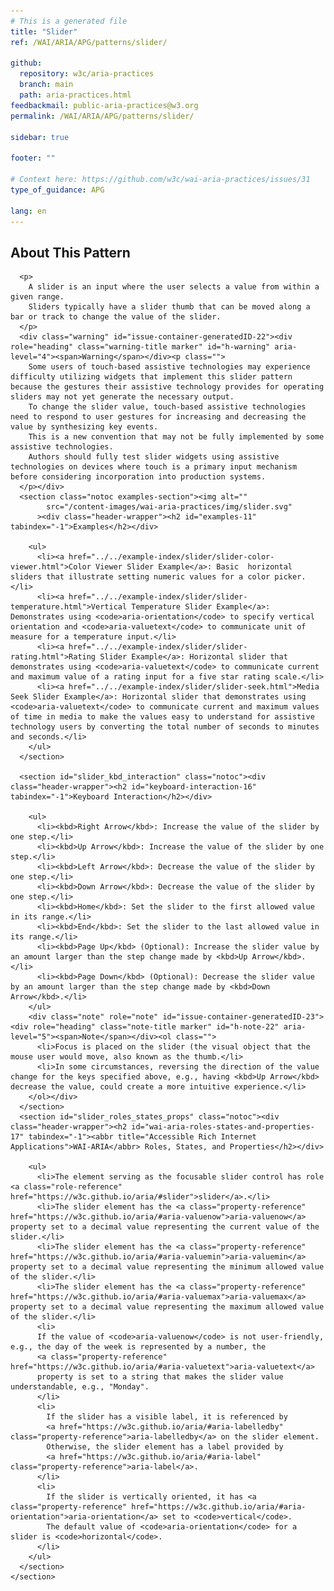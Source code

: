 ```yaml
---
# This is a generated file
title: "Slider"
ref: /WAI/ARIA/APG/patterns/slider/

github:
  repository: w3c/aria-practices
  branch: main
  path: aria-practices.html
feedbackmail: public-aria-practices@w3.org
permalink: /WAI/ARIA/APG/patterns/slider/

sidebar: true

footer: ""

# Context here: https://github.com/w3c/wai-aria-practices/issues/31
type_of_guidance: APG

lang: en
---
```



<link rel="stylesheet" href="/content-assets/wai-aria-practices/styles.css">
<!-- Code highlighting styles -->
<link rel="stylesheet" href="/WAI/ARIA/APG/example-index/css/github.css">

<script>
const addBodyClass = "pattern-page";
const enableSidebar = true;
if (addBodyClass) document.body.classList.add(addBodyClass);
if (enableSidebar) document.body.classList.add('has-sidebar');
</script>
    
<div>
<section class="widget" id="slider"><h2 id="about-this-pattern" tabindex="-1">About This Pattern</h2><div class="header-wrapper"></div>
      
      <p>
        A slider is an input where the user selects a value from within a given range.
        Sliders typically have a slider thumb that can be moved along a bar or track to change the value of the slider.
      </p>
      <div class="warning" id="issue-container-generatedID-22"><div role="heading" class="warning-title marker" id="h-warning" aria-level="4"><span>Warning</span></div><p class="">
        Some users of touch-based assistive technologies may experience difficulty utilizing widgets that implement this slider pattern because the gestures their assistive technology provides for operating sliders may not yet generate the necessary output.
        To change the slider value, touch-based assistive technologies need to respond to user gestures for increasing and decreasing the value by synthesizing key events.
        This is a new convention that may not be fully implemented by some assistive technologies.
        Authors should fully test slider widgets using assistive technologies on devices where touch is a primary input mechanism before considering incorporation into production systems.
      </p></div>
      <section class="notoc examples-section"><img alt="" 
            src="/content-images/wai-aria-practices/img/slider.svg"
          ><div class="header-wrapper"><h2 id="examples-11" tabindex="-1">Examples</h2></div>
        
        <ul>
          <li><a href="../../example-index/slider/slider-color-viewer.html">Color Viewer Slider Example</a>: Basic  horizontal sliders that illustrate setting numeric values for a color picker.</li>
          <li><a href="../../example-index/slider/slider-temperature.html">Vertical Temperature Slider Example</a>: Demonstrates using <code>aria-orientation</code> to specify vertical orientation and <code>aria-valuetext</code> to communicate unit of measure for a temperature input.</li>
          <li><a href="../../example-index/slider/slider-rating.html">Rating Slider Example</a>: Horizontal slider that demonstrates using <code>aria-valuetext</code> to communicate current and maximum value of a rating input for a five star rating scale.</li>
          <li><a href="../../example-index/slider/slider-seek.html">Media Seek Slider Example</a>: Horizontal slider that demonstrates using <code>aria-valuetext</code> to communicate current and maximum values of time in media to make the values easy to understand for assistive technology users by converting the total number of seconds to minutes and seconds.</li>
        </ul>
      </section>

      <section id="slider_kbd_interaction" class="notoc"><div class="header-wrapper"><h2 id="keyboard-interaction-16" tabindex="-1">Keyboard Interaction</h2></div>
        
        <ul>
          <li><kbd>Right Arrow</kbd>: Increase the value of the slider by one step.</li>
          <li><kbd>Up Arrow</kbd>: Increase the value of the slider by one step.</li>
          <li><kbd>Left Arrow</kbd>: Decrease the value of the slider by one step.</li>
          <li><kbd>Down Arrow</kbd>: Decrease the value of the slider by one step.</li>
          <li><kbd>Home</kbd>: Set the slider to the first allowed value in its range.</li>
          <li><kbd>End</kbd>: Set the slider to the last allowed value in its range.</li>
          <li><kbd>Page Up</kbd> (Optional): Increase the slider value by an amount larger than the step change made by <kbd>Up Arrow</kbd>.</li>
          <li><kbd>Page Down</kbd> (Optional): Decrease the slider value by an amount larger than the step change made by <kbd>Down Arrow</kbd>.</li>
        </ul>
        <div class="note" role="note" id="issue-container-generatedID-23"><div role="heading" class="note-title marker" id="h-note-22" aria-level="5"><span>Note</span></div><ol class="">
          <li>Focus is placed on the slider (the visual object that the mouse user would move, also known as the thumb.</li>
          <li>In some circumstances, reversing the direction of the value change for the keys specified above, e.g., having <kbd>Up Arrow</kbd> decrease the value, could create a more intuitive experience.</li>
        </ol></div>
      </section>
      <section id="slider_roles_states_props" class="notoc"><div class="header-wrapper"><h2 id="wai-aria-roles-states-and-properties-17" tabindex="-1"><abbr title="Accessible Rich Internet Applications">WAI-ARIA</abbr> Roles, States, and Properties</h2></div>
        
        <ul>
          <li>The element serving as the focusable slider control has role <a class="role-reference" href="https://w3c.github.io/aria/#slider">slider</a>.</li>
          <li>The slider element has the <a class="property-reference" href="https://w3c.github.io/aria/#aria-valuenow">aria-valuenow</a> property set to a decimal value representing the current value of the slider.</li>
          <li>The slider element has the <a class="property-reference" href="https://w3c.github.io/aria/#aria-valuemin">aria-valuemin</a> property set to a decimal value representing the minimum allowed value of the slider.</li>
          <li>The slider element has the <a class="property-reference" href="https://w3c.github.io/aria/#aria-valuemax">aria-valuemax</a> property set to a decimal value representing the maximum allowed value of the slider.</li>
          <li>
          If the value of <code>aria-valuenow</code> is not user-friendly, e.g., the day of the week is represented by a number, the
          <a class="property-reference" href="https://w3c.github.io/aria/#aria-valuetext">aria-valuetext</a>
          property is set to a string that makes the slider value understandable, e.g., "Monday".
          </li>
          <li>
            If the slider has a visible label, it is referenced by
            <a href="https://w3c.github.io/aria/#aria-labelledby" class="property-reference">aria-labelledby</a> on the slider element.
            Otherwise, the slider element has a label provided by
            <a href="https://w3c.github.io/aria/#aria-label" class="property-reference">aria-label</a>.
          </li>
          <li>
            If the slider is vertically oriented, it has <a class="property-reference" href="https://w3c.github.io/aria/#aria-orientation">aria-orientation</a> set to <code>vertical</code>.
            The default value of <code>aria-orientation</code> for a slider is <code>horizontal</code>.
          </li>
        </ul>
      </section>
    </section>
</div>
<script>
  var SkipToConfig = {
    settings: {
      skipTo: {
        displayOption: 'popup',
        attachElement: '#site-header',
        colorTheme: 'aria'
      }
    }
  };
</script>
<script src="/content-assets/wai-aria-practices/skipto.min.js"></script>

